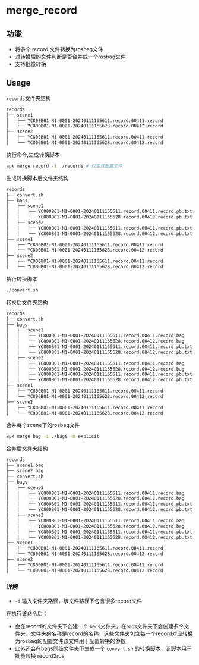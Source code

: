 # merge_record

## 功能

- 将多个 record 文件转换为rosbag文件
- 对转换后的文件判断是否合并成一个rosbag文件
- 支持批量转换

## Usage

`records`文件夹结构

```bash
records
├── scene1
│   ├── YC800B01-N1-0001-20240111165611.record.00411.record
│   └── YC800B01-N1-0001-20240111165628.record.00412.record
├── scene2
│   ├── YC800B01-N1-0001-20240111165611.record.00411.record
│   └── YC800B01-N1-0001-20240111165628.record.00412.record
```

执行命令,生成转换脚本

```bash
apk merge record -i ./records # 仅生成配置文件
```

生成转换脚本后文件夹结构

```bash
records
├── convert.sh
├── bags
│   ├── scene1
│   │   ├── YC800B01-N1-0001-20240111165611.record.00411.record.pb.txt
│   │   └── YC800B01-N1-0001-20240111165628.record.00412.record.pb.txt
│   ├── scene2
│   │   ├── YC800B01-N1-0001-20240111165611.record.00411.record.pb.txt
│   │   └── YC800B01-N1-0001-20240111165628.record.00412.record.pb.txt
├── scene1
│   ├── YC800B01-N1-0001-20240111165611.record.00411.record
│   └── YC800B01-N1-0001-20240111165628.record.00412.record
├── scene2
│   ├── YC800B01-N1-0001-20240111165611.record.00411.record
│   └── YC800B01-N1-0001-20240111165628.record.00412.record
```

执行转换脚本

```bash
./convert.sh
```

转换后文件夹结构

```bash
records
├── convert.sh
├── bags
│   ├── scene1
│   │   ├── YC800B01-N1-0001-20240111165611.record.00411.record.bag
│   │   └── YC800B01-N1-0001-20240111165628.record.00412.record.bag
│   │   ├── YC800B01-N1-0001-20240111165611.record.00411.record.pb.txt
│   │   └── YC800B01-N1-0001-20240111165628.record.00412.record.pb.txt
│   ├── scene2
│   │   ├── YC800B01-N1-0001-20240111165611.record.00411.record.bag
│   │   └── YC800B01-N1-0001-20240111165628.record.00412.record.bag
│   │   ├── YC800B01-N1-0001-20240111165611.record.00411.record.pb.txt
│   │   └── YC800B01-N1-0001-20240111165628.record.00412.record.pb.txt
├── scene1
│   ├── YC800B01-N1-0001-20240111165611.record.00411.record
│   └── YC800B01-N1-0001-20240111165628.record.00412.record
├── scene2
│   ├── YC800B01-N1-0001-20240111165611.record.00411.record
│   └── YC800B01-N1-0001-20240111165628.record.00412.record
```

合并每个scene下的rosbag文件

```bash
apk merge bag -i ./bags -m explicit
```

合并后文件夹结构

```bash
records
├── scene1.bag
├── scene2.bag
├── convert.sh
├── bags
│   ├── scene1
│   │   ├── YC800B01-N1-0001-20240111165611.record.00411.record.bag
│   │   └── YC800B01-N1-0001-20240111165628.record.00412.record.bag
│   │   ├── YC800B01-N1-0001-20240111165611.record.00411.record.pb.txt
│   │   └── YC800B01-N1-0001-20240111165628.record.00412.record.pb.txt
│   ├── scene2
│   │   ├── YC800B01-N1-0001-20240111165611.record.00411.record.bag
│   │   └── YC800B01-N1-0001-20240111165628.record.00412.record.bag
│   │   ├── YC800B01-N1-0001-20240111165611.record.00411.record.pb.txt
│   │   └── YC800B01-N1-0001-20240111165628.record.00412.record.pb.txt
├── scene1
│   ├── YC800B01-N1-0001-20240111165611.record.00411.record
│   └── YC800B01-N1-0001-20240111165628.record.00412.record
├── scene2
│   ├── YC800B01-N1-0001-20240111165611.record.00411.record
│   └── YC800B01-N1-0001-20240111165628.record.00412.record
```

### 详解

- `-i` 输入文件夹路径，该文件路径下包含很多record文件

在执行该命令后：

- 会在record的文件夹下创建一个 `bags`文件夹，在`bags`文件夹下会创建多个文件夹，文件夹的名称是record的名称，这些文件夹包含每一个record对应转换为rosbag的配置文件该文件用于配置转换的参数
- 此外还会在bags同级文件夹下生成一个 `convert.sh` 的转换脚本，该脚本用于批量转换 record2ros
